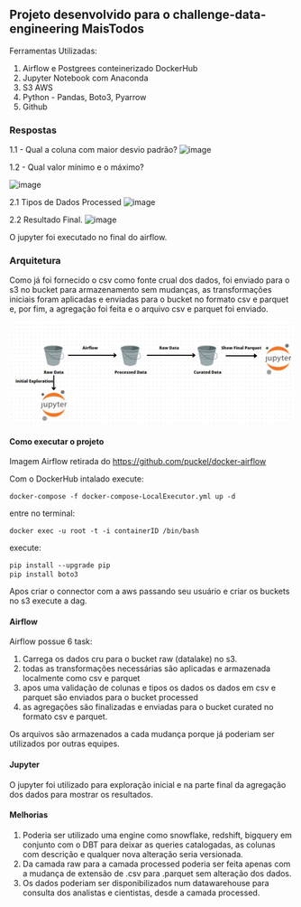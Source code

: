 ## Projeto desenvolvido para o challenge-data-engineering MaisTodos

Ferramentas Utilizadas:

1. Airflow e Postgrees conteinerizado DockerHub
2. Jupyter Notebook com Anaconda
3. S3 AWS
4. Python - Pandas, Boto3, Pyarrow
5. Github

### Respostas
1.1 - Qual a coluna com maior desvio padrão?
![image](https://user-images.githubusercontent.com/53319784/208163368-3ae78faa-f900-46d1-842f-ea7f8248a210.png)


1.2 - Qual valor mínimo e o máximo?



![image](https://user-images.githubusercontent.com/53319784/208163462-0580fc37-ea69-4b46-bab5-3eb64dee05c3.png)

2.1 Tipos de Dados Processed
![image](https://user-images.githubusercontent.com/53319784/208165429-e6e52e71-ed5a-4b52-ad2e-fdbb702681b1.png)


2.2 Resultado Final.
![image](https://user-images.githubusercontent.com/53319784/208164949-5c06e41a-c067-466b-8229-a6f94544b50c.png)



O jupyter foi executado no final do airflow.

### Arquitetura

Como já foi fornecido o csv como fonte crual dos dados, foi enviado para o s3 no bucket para armazenamento sem mudanças, as transformações iniciais foram aplicadas e enviadas para o bucket no formato csv e parquet e, por fim, a agregação foi feita e o arquivo csv e parquet foi enviado. 

![Arquiteture](arquiteture.jpg)

#### Como executar o projeto

Imagem Airflow retirada do https://github.com/puckel/docker-airflow

Com o DockerHub intalado execute:

    docker-compose -f docker-compose-LocalExecutor.yml up -d

entre no terminal:

    docker exec -u root -t -i containerID /bin/bash

execute:

    pip install --upgrade pip
    pip install boto3

Apos criar o connector com a aws passando seu usuário e criar os buckets no s3 execute a dag.

#### Airflow

Airflow possue 6 task:
1) Carrega os dados cru para o bucket raw (datalake) no s3.
2) todas as transformações necessárias são aplicadas e armazenada localmente como csv e parquet
3) apos uma validação de colunas e tipos os dados os dados em csv e parquet são enviados para o bucket processed
4) as agregações são finalizadas e enviadas para o bucket curated no formato csv e parquet.

Os arquivos são armazenados a cada mudança porque já poderiam ser utilizados por outras equipes.

#### Jupyter

O jupyter foi utilizado para exploração inicial e na parte final da agregação dos dados para mostrar os resultados.

#### Melhorias

1) Poderia ser utilizado uma engine como snowflake, redshift, bigquery em conjunto com o DBT para deixar as queries catalogadas, as colunas com descrição e qualquer nova alteração seria versionada.
2) Da camada raw para a camada processed poderia ser feita apenas com a mudança de extensão de .csv para .parquet sem alteração dos dados. 
3) Os dados poderiam ser disponibilizados num datawarehouse para consulta dos analistas e cientistas, desde a camada processed.
